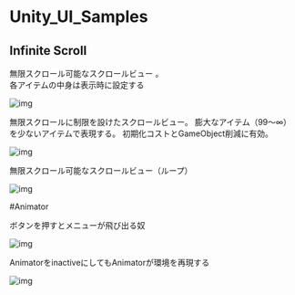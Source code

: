 Unity_UI_Samples
================

## Infinite Scroll

無限スクロール可能なスクロールビュー 。  
各アイテムの中身は表示時に設定する

![img](https://raw.githubusercontent.com/wiki/tsubaki/Unity_UI_Samples/img/scroll9.gif)

無限スクロールに制限を設けたスクロールビュー。
膨大なアイテム（99〜∞）を少ないアイテムで表現する。
初期化コストとGameObject削減に有効。

![img](https://raw.githubusercontent.com/wiki/tsubaki/Unity_UI_Samples/img/scroll8.gif)


無限スクロール可能なスクロールビュー（ループ）

![img](https://raw.githubusercontent.com/wiki/tsubaki/Unity_UI_Samples/img/scroll6.gif)

#Animator

ボタンを押すとメニューが飛び出る奴  

![img](https://raw.githubusercontent.com/wiki/tsubaki/Unity_UI_Samples/img/active2.gif)

AnimatorをinactiveにしてもAnimatorが環境を再現する

![img](https://raw.githubusercontent.com/wiki/tsubaki/Unity_UI_Samples/img/activedeactive.gif)